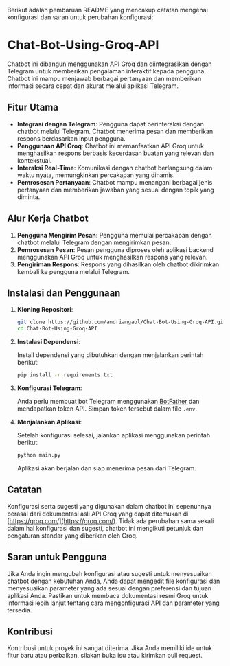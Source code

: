Berikut adalah pembaruan README yang mencakup catatan mengenai konfigurasi dan saran untuk perubahan konfigurasi:

# Chat-Bot-Using-Groq-API

Chatbot ini dibangun menggunakan API Groq dan diintegrasikan dengan Telegram untuk memberikan pengalaman interaktif kepada pengguna. Chatbot ini mampu menjawab berbagai pertanyaan dan memberikan informasi secara cepat dan akurat melalui aplikasi Telegram.

## Fitur Utama

- **Integrasi dengan Telegram**: Pengguna dapat berinteraksi dengan chatbot melalui Telegram. Chatbot menerima pesan dan memberikan respons berdasarkan input pengguna.
- **Penggunaan API Groq**: Chatbot ini memanfaatkan API Groq untuk menghasilkan respons berbasis kecerdasan buatan yang relevan dan kontekstual.
- **Interaksi Real-Time**: Komunikasi dengan chatbot berlangsung dalam waktu nyata, memungkinkan percakapan yang dinamis.
- **Pemrosesan Pertanyaan**: Chatbot mampu menangani berbagai jenis pertanyaan dan memberikan jawaban yang sesuai dengan topik yang diminta.

## Alur Kerja Chatbot

1. **Pengguna Mengirim Pesan**: Pengguna memulai percakapan dengan chatbot melalui Telegram dengan mengirimkan pesan.
2. **Pemrosesan Pesan**: Pesan pengguna diproses oleh aplikasi backend menggunakan API Groq untuk menghasilkan respons yang relevan.
3. **Pengiriman Respons**: Respons yang dihasilkan oleh chatbot dikirimkan kembali ke pengguna melalui Telegram.

## Instalasi dan Penggunaan

1. **Kloning Repositori**:

   ```bash
   git clone https://github.com/andriangaol/Chat-Bot-Using-Groq-API.git
   cd Chat-Bot-Using-Groq-API
   ```

2. **Instalasi Dependensi**:

   Install dependensi yang dibutuhkan dengan menjalankan perintah berikut:

   ```bash
   pip install -r requirements.txt
   ```

3. **Konfigurasi Telegram**:

   Anda perlu membuat bot Telegram menggunakan [BotFather](https://core.telegram.org/bots#botfather) dan mendapatkan token API. Simpan token tersebut dalam file `.env`.

4. **Menjalankan Aplikasi**:

   Setelah konfigurasi selesai, jalankan aplikasi menggunakan perintah berikut:

   ```bash
   python main.py
   ```

   Aplikasi akan berjalan dan siap menerima pesan dari Telegram.

## Catatan

Konfigurasi serta sugesti yang digunakan dalam chatbot ini sepenuhnya berasal dari dokumentasi asli API Groq yang dapat ditemukan di [https://groq.com/](https://groq.com/). Tidak ada perubahan sama sekali dalam hal konfigurasi dan sugesti, chatbot ini mengikuti petunjuk dan pengaturan standar yang diberikan oleh Groq.

## Saran untuk Pengguna

Jika Anda ingin mengubah konfigurasi atau sugesti untuk menyesuaikan chatbot dengan kebutuhan Anda, Anda dapat mengedit file konfigurasi dan menyesuaikan parameter yang ada sesuai dengan preferensi dan tujuan aplikasi Anda. Pastikan untuk membaca dokumentasi resmi Groq untuk informasi lebih lanjut tentang cara mengonfigurasi API dan parameter yang tersedia.

## Kontribusi

Kontribusi untuk proyek ini sangat diterima. Jika Anda memiliki ide untuk fitur baru atau perbaikan, silakan buka isu atau kirimkan pull request.

